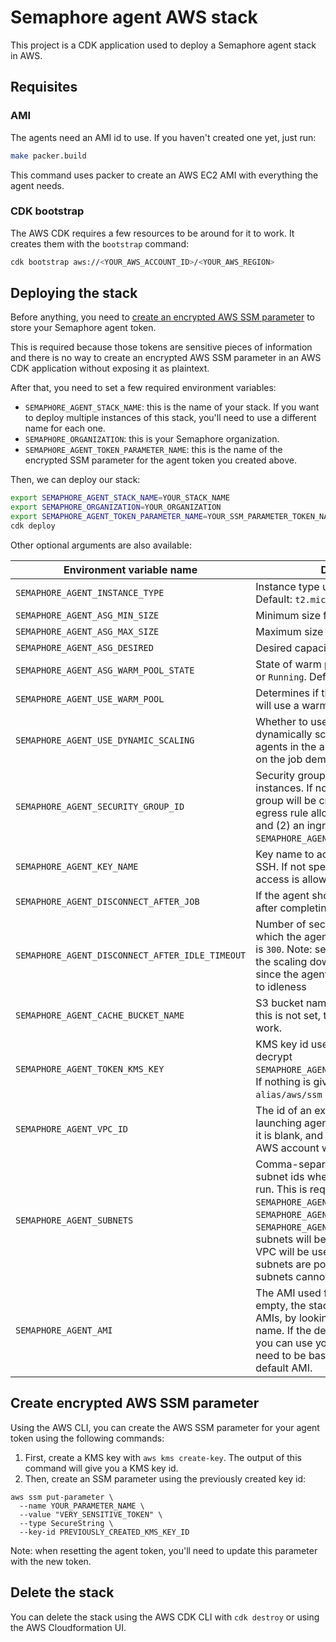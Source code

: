 # Semaphore agent AWS stack

This project is a CDK application used to deploy a Semaphore agent stack in AWS.

## Requisites

### AMI

The agents need an AMI id to use. If you haven't created one yet, just run:

```bash
make packer.build
```

This command uses packer to create an AWS EC2 AMI with everything the agent needs.

### CDK bootstrap

The AWS CDK requires a few resources to be around for it to work. It creates them with the `bootstrap` command:

```bash
cdk bootstrap aws://<YOUR_AWS_ACCOUNT_ID>/<YOUR_AWS_REGION>
```

## Deploying the stack

Before anything, you need to [create an encrypted AWS SSM parameter](#create-encrypted-aws-ssm-parameter) to store your Semaphore agent token.

This is required because those tokens are sensitive pieces of information and there is no way to create an encrypted AWS SSM parameter in an AWS CDK application without exposing it as plaintext.

After that, you need to set a few required environment variables:
- `SEMAPHORE_AGENT_STACK_NAME`: this is the name of your stack. If you want to deploy multiple instances of this stack, you'll need to use a different name for each one.
- `SEMAPHORE_ORGANIZATION`: this is your Semaphore organization.
- `SEMAPHORE_AGENT_TOKEN_PARAMETER_NAME`: this is the name of the encrypted SSM parameter for the agent token you created above.

Then, we can deploy our stack:

```bash
export SEMAPHORE_AGENT_STACK_NAME=YOUR_STACK_NAME
export SEMAPHORE_ORGANIZATION=YOUR_ORGANIZATION
export SEMAPHORE_AGENT_TOKEN_PARAMETER_NAME=YOUR_SSM_PARAMETER_TOKEN_NAME
cdk deploy
```

Other optional arguments are also available:

| Environment variable name                       | Description |
|-------------------------------------------------|-------------|
| `SEMAPHORE_AGENT_INSTANCE_TYPE`                 | Instance type used for the agents. Default: `t2.micro` |
| `SEMAPHORE_AGENT_ASG_MIN_SIZE`                  | Minimum size for the asg. Default: `0` |
| `SEMAPHORE_AGENT_ASG_MAX_SIZE`                  | Maximum size for the asg. Default: `1` |
| `SEMAPHORE_AGENT_ASG_DESIRED`                   | Desired capacity for the asg. Default: `1` |
| `SEMAPHORE_AGENT_ASG_WARM_POOL_STATE`           | State of warm pool instances: `Stopped` or `Running`. Default: `Stopped` |
| `SEMAPHORE_AGENT_USE_WARM_POOL`                 | Determines if the auto scaling group will use a warm pool. Default is `true`. |
| `SEMAPHORE_AGENT_USE_DYNAMIC_SCALING`           | Whether to use a lambda to dynamically scale the number of agents in the auto scaling group based on the job demand. Default is `true`. |
| `SEMAPHORE_AGENT_SECURITY_GROUP_ID`             | Security group id to use for agent instances. If not specified, a security group will be created with (1) an egress rule allowing all outbound traffic and (2) an ingress rule for SSH, if `SEMAPHORE_AGENT_KEY_NAME` is specified |
| `SEMAPHORE_AGENT_KEY_NAME`                      | Key name to access agents through SSH. If not specified, no SSH inbound access is allowed |
| `SEMAPHORE_AGENT_DISCONNECT_AFTER_JOB`          | If the agent should shutdown or not after completing a job. Default is `true` |
| `SEMAPHORE_AGENT_DISCONNECT_AFTER_IDLE_TIMEOUT` | Number of seconds of idleness after which the agent will shutdown. Default is `300`. Note: setting this to 0 will disable the scaling down behavior of the stack, since the agents won't shutdown due to idleness |
| `SEMAPHORE_AGENT_CACHE_BUCKET_NAME`             | S3 bucket name to use for caching. If this is not set, the cache CLI won't work. |
| `SEMAPHORE_AGENT_TOKEN_KMS_KEY`                 | KMS key id used to encrypt and decrypt `SEMAPHORE_AGENT_TOKEN_PARAMETER_NAME`. If nothing is given, the default `alias/aws/ssm` key is assumed. |
| `SEMAPHORE_AGENT_VPC_ID`                        | The id of an existing VPC to use when launching agent instances. By default, it is blank, and the default VPC on your AWS account will be used. |
| `SEMAPHORE_AGENT_SUBNETS`                       | Comma-separated list of existing VPC subnet ids where EC2 instances will run. This is required when using `SEMAPHORE_AGENT_VPC_ID`. If `SEMAPHORE_AGENT_SUBNETS` is set, but `SEMAPHORE_AGENT_VPC_ID` is blank, the subnets will be ignored, and the default VPC will be used. Private and public subnets are possible, but isolated subnets cannot be used. |
| `SEMAPHORE_AGENT_AMI`                           | The AMI used for all the instances. If empty, the stack will use the default AMIs, by looking them up by their name. If the default AMI isn't enough, you can use your own AMIs, but they need to be based off of the stack's default AMI. |

## Create encrypted AWS SSM parameter

Using the AWS CLI, you can create the AWS SSM parameter for your agent token using the following commands:

1. First, create a KMS key with `aws kms create-key`. The output of this command will give you a KMS key id.
2. Then, create an SSM parameter using the previously created key id:

```
aws ssm put-parameter \
  --name YOUR_PARAMETER_NAME \
  --value "VERY_SENSITIVE_TOKEN" \
  --type SecureString \
  --key-id PREVIOUSLY_CREATED_KMS_KEY_ID
```

Note: when resetting the agent token, you'll need to update this parameter with the new token.

## Delete the stack

You can delete the stack using the AWS CDK CLI with `cdk destroy` or using the AWS Cloudformation UI.
